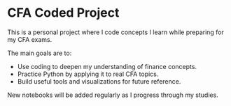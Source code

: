 # CFA Coded Project

This is a personal project where I code concepts I learn while preparing for my CFA exams.

The main goals are to:
- Use coding to deepen my understanding of finance concepts.
- Practice Python by applying it to real CFA topics.
- Build useful tools and visualizations for future reference.

New notebooks will be added regularly as I progress through my studies.


